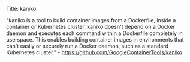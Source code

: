 Title: kaniko

"kaniko is a tool to build container images from a Dockerfile, inside a container or Kubernetes cluster. kaniko doesn't depend on a Docker daemon and executes each command within a Dockerfile completely in userspace. This enables building container images in environments that can't easily or securely run a Docker daemon, such as a standard Kubernetes cluster." - <https://github.com/GoogleContainerTools/kaniko>
